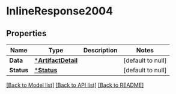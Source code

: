 # InlineResponse2004

## Properties
Name | Type | Description | Notes
------------ | ------------- | ------------- | -------------
**Data** | [***ArtifactDetail**](ArtifactDetail.md) |  | [default to null]
**Status** | [***Status**](Status.md) |  | [default to null]

[[Back to Model list]](../README.md#documentation-for-models) [[Back to API list]](../README.md#documentation-for-api-endpoints) [[Back to README]](../README.md)

